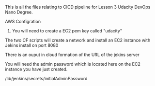 
This is all the files relating to CICD pipeline for 
Lesson 3 Udacity DevOps Nano Degree.


AWS Configration

1. You will need to create a EC2 pem key called "udacity"

The two CF scripts will create a network and install an EC2 instance with Jekins install on port 8080

There is an ouput in cloud formation of the URL of the jekins server

You will need the admin password which is located here on the EC2 instance you have just created.

/lib/jenkins/secrets/initialAdminPassword
